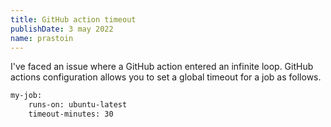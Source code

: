 ```yaml
---
title: GitHub action timeout
publishDate: 3 may 2022
name: prastoin
---
```


I've faced an issue where a GitHub action entered an infinite loop.
GitHub actions configuration allows you to set a global timeout for a job as follows.

```txt
my-job:
    runs-on: ubuntu-latest
    timeout-minutes: 30
```
